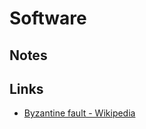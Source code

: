 # Software

## Notes

## Links

- [Byzantine fault - Wikipedia](https://en.wikipedia.org/wiki/Byzantine_fault)
